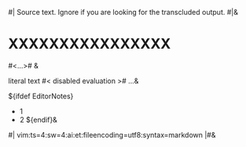 #| Source text. Ignore if you are looking for the transcluded output. #|&

# XXXXXXXXXXXXXXXX


#<...>#
&
<!-- -->
literal text #< disabled evaluation >#
...&


${ifdef EditorNotes}
* 1
* 2
${endif}&

<!--
 ! Persistent comment.
 !-->

#|
vim:ts=4:sw=4:ai:et:fileencoding=utf8:syntax=markdown
|#&

